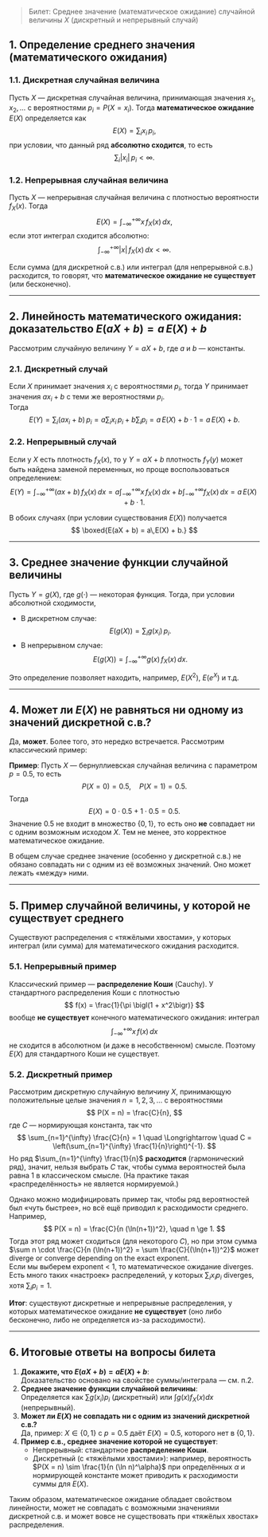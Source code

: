 > Билет: Среднее значение (математическое ожидание) случайной величины $X$ (дискретный и непрерывный случай)

## 1. Определение среднего значения (математического ожидания)

### 1.1. Дискретная случайная величина

Пусть $X$ — дискретная случайная величина, принимающая значения $x_1, x_2, \dots$ с вероятностями $p_i = P(X = x_i)$. Тогда **математическое ожидание** $E(X)$ определяется как
$$
E(X) = \sum_{i} x_i \, p_i,
$$
при условии, что данный ряд **абсолютно сходится**, то есть
$$
\sum_{i} |x_i| \, p_i < \infty.
$$

### 1.2. Непрерывная случайная величина

Пусть $X$ — непрерывная случайная величина с плотностью вероятности $f_X(x)$. Тогда
$$
E(X) = \int_{-\infty}^{+\infty} x \, f_X(x)\, dx,
$$
если этот интеграл сходится абсолютно:
$$
\int_{-\infty}^{+\infty} |x| \, f_X(x)\, dx < \infty.
$$

Если сумма (для дискретной с.в.) или интеграл (для непрерывной с.в.) расходится, то говорят, что **математическое ожидание не существует** (или бесконечно).

---

## 2. Линейность математического ожидания: доказательство $E(aX + b) = a\,E(X) + b$

Рассмотрим случайную величину $Y = aX + b$, где $a$ и $b$ — константы.

### 2.1. Дискретный случай

Если $X$ принимает значения $x_i$ с вероятностями $p_i$, тогда $Y$ принимает значения $a x_i + b$ с теми же вероятностями $p_i$.  
Тогда
$$
E(Y) 
= \sum_i (a x_i + b)\, p_i
= a \sum_i x_i\, p_i + b \sum_i p_i
= a\, E(X) + b \cdot 1
= a\, E(X) + b.
$$

### 2.2. Непрерывный случай

Если у $X$ есть плотность $f_X(x)$, то у $Y = aX + b$ плотность $f_Y(y)$ может быть найдена заменой переменных, но проще воспользоваться определением:
$$
E(Y) 
= \int_{-\infty}^{+\infty} (a x + b)\, f_X(x)\, dx
= a \int_{-\infty}^{+\infty} x\, f_X(x)\, dx + b \int_{-\infty}^{+\infty} f_X(x)\, dx
= a\, E(X) + b \cdot 1.
$$

В обоих случаях (при условии существования $E(X)$) получается
$$
\boxed{E(aX + b) = a\,E(X) + b.}
$$

---

## 3. Среднее значение функции случайной величины

Пусть $Y = g(X)$, где $g(\cdot)$ — некоторая функция. Тогда, при условии абсолютной сходимости,
- В дискретном случае:
  $$
  E\bigl(g(X)\bigr) = \sum_i g(x_i)\, p_i.
  $$
- В непрерывном случае:
  $$
  E\bigl(g(X)\bigr) = \int_{-\infty}^{+\infty} g(x)\, f_X(x)\, dx.
  $$

Это определение позволяет находить, например, $E(X^2)$, $E(e^X)$ и т.д.

---

## 4. Может ли $E(X)$ не равняться ни одному из значений дискретной с.в.?

Да, **может**. Более того, это нередко встречается. Рассмотрим классический пример:

**Пример**: Пусть $X$ — бернуллиевская случайная величина с параметром $p = 0.5$, то есть
$$
P(X = 0) = 0.5, \quad P(X = 1) = 0.5.
$$
Тогда
$$
E(X) = 0 \cdot 0.5 + 1 \cdot 0.5 = 0.5.
$$
Значение $0.5$ не входит в множество $\{0, 1\}$, то есть оно **не** совпадает ни с одним возможным исходом $X$. Тем не менее, это корректное математическое ожидание.

В общем случае среднее значение (особенно у дискретной с.в.) не обязано совпадать ни с одним из её возможных значений. Оно может лежать «между» ними.

---

## 5. Пример случайной величины, у которой не существует среднего

Существуют распределения с «тяжёлыми хвостами», у которых интеграл (или сумма) для математического ожидания расходится. 

### 5.1. Непрерывный пример

Классический пример — **распределение Коши** (Cauchy). У стандартного распределения Коши с плотностью
$$
f(x) = \frac{1}{\pi \bigl(1 + x^2\bigr)}
$$
вообще **не существует** конечного математического ожидания: интеграл
$$
\int_{-\infty}^{+\infty} x \, f(x)\, dx
$$
не сходится в абсолютном (и даже в несобственном) смысле. Поэтому $E(X)$ для стандартного Коши не существует.

### 5.2. Дискретный пример

Рассмотрим дискретную случайную величину $X$, принимающую положительные целые значения $n = 1, 2, 3, \dots$ с вероятностями
$$
P(X = n) = \frac{C}{n}, 
$$
где $C$ — нормирующая константа, так что
$$
\sum_{n=1}^{\infty} \frac{C}{n} = 1 \quad \Longrightarrow \quad C = \left(\sum_{n=1}^{\infty} \frac{1}{n}\right)^{-1}.
$$
Но ряд $\sum_{n=1}^{\infty} \frac{1}{n}$ **расходится** (гармонический ряд), значит, нельзя выбрать $C$ так, чтобы сумма вероятностей была равна 1 в классическом смысле. (На практике такая «распределённость» не является нормируемой.)

Однако можно модифицировать пример так, чтобы ряд вероятностей был «чуть быстрее», но всё ещё приводил к расходимости среднего. Например,
$$
P(X = n) = \frac{C}{n (\ln(n+1))^2}, \quad n \ge 1.
$$
Тогда этот ряд может сходиться (для некоторого $C$), но при этом сумма $\sum n \cdot \frac{C}{n (\ln(n+1))^2} = \sum \frac{C}{(\ln(n+1))^2}$ может diverge or converge depending on the exact exponent.  
Если мы выберем exponent < 1, то математическое ожидание diverges. Есть много таких «настроек» распределений, у которых $\sum_i x_i p_i$ diverges, хотя $\sum_i p_i = 1$.

**Итог**: существуют дискретные и непрерывные распределения, у которых математическое ожидание **не существует** (оно либо бесконечно, либо не определяется из-за расходимости).

---

## 6. Итоговые ответы на вопросы билета

1. **Докажите, что $E(aX + b) = aE(X) + b$**:  
   Доказательство основано на свойстве суммы/интеграла — см. п.2.  
2. **Среднее значение функции случайной величины**:  
   Определяется как $\sum g(x_i)p_i$ (дискретный) или $\int g(x) f_X(x) dx$ (непрерывный).  
3. **Может ли $E(X)$ не совпадать ни с одним из значений дискретной с.в.?**  
   Да, пример: $X \in \{0,1\}$ с $p=0.5$ даёт $E(X) = 0.5$, которого нет в $\{0,1\}$.  
4. **Пример с.в., среднее значение которой не существует**:  
   - Непрерывный: стандартное **распределение Коши**.  
   - Дискретный (с «тяжёлыми хвостами»): например, вероятность $P(X = n) \sim \frac{1}{n (\ln n)^\alpha}$ при определённых $\alpha$ и нормирующей константе может приводить к расходимости суммы для $E(X)$.  

Таким образом, математическое ожидание обладает свойством линейности, может не совпадать с возможными значениями дискретной с.в. и может вовсе не существовать при «тяжёлых хвостах» распределения.
